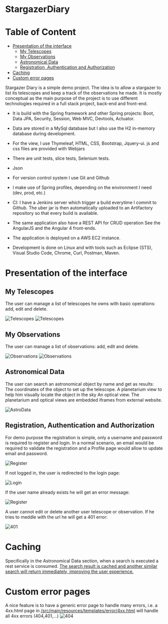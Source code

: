 # StargazerDiary

# Table of Content
* [Presentation of the interface](#presentation-of-the-interface)
  * [My Telescopes](#my-telescopes)
  * [My Observations](#my-observations)
  * [Astronomical Data](#astronomical-data)
  * [Registration, Authentication and Authorization](#registration-authentication-and-authorization)
* [Caching](#caching)
* [Custom error pages](#custom-error-pages)
  
Stargazer Diary is a simple demo project.
The idea is to allow a stargazer to list its telescopes and keep a track of the observations he made.
It is mostly conceptual as the main purpose of the project is to use different technologies required in a full stack project, back-end and front-end.

* It is build with the Spring framework and other Spring projects: Boot, Data JPA, Security, Session, Web MVC, Devtools, Actuator.

* Data are stored in a MySql database but I also use the H2 in-memory database during development.

* For the view, I use Thymeleaf, HTML, CSS, Bootstrap, Jquery-ui. js and css files are provided with Webjars

* There are unit tests, slice tests, Selenium tests.

* Json

* For version control system I use Git and Github

* I make use of Spring profiles, depending on the environment I need (dev, prod, etc.)

* CI: I have a Jenkins server which trigger a build everytime I commit to Github. The uber jar is then automatically uploaded to an Artifactory repository so that every build is available.

* The same application also have a REST API for CRUD operation
  See the AngularJS and the Angular 4 front-ends.

* The application is deployed on a AWS EC2 instance.

* Development is done on Linux and with tools such as Eclipse (STS), Visual Studio Code, Chrome, Curl, Postman, Maven.

# Presentation of the interface
## My Telescopes
The user can manage a list of telescopes he owns with basic operations: add, edit and delete.

![Telescopes](https://raw.githubusercontent.com/gerolvr/StargazerDiary/master/pictures/telescope1.png "Telescopes")
![Telescopes](https://raw.githubusercontent.com/gerolvr/StargazerDiary/master/pictures/telescope2.png "Telescopes")

## My Observations
The user can manage a list of observations: add, edit and delete.

![Observations](https://raw.githubusercontent.com/gerolvr/StargazerDiary/master/pictures/observation1.png "Observations")
![Observations](https://raw.githubusercontent.com/gerolvr/StargazerDiary/master/pictures/observation2.png "Observations")

## Astronomical Data
The user can search an astronomical object by name and get as results:
The coordinates of the object to set up the telescope.
A planetarium view to help him visually locate the object in the sky
An optical view.
The planetarium and optical views are embedded iframes from external website.

![AstroData](https://raw.githubusercontent.com/gerolvr/StargazerDiary/master/pictures/astrodatasearch.png "AstroData")

## Registration, Authentication and Authorization
For demo purpose the registration is simple, only a username and password is required to register and login. In a normal scenario, an email would be required to validate the registration and a Profile page would allow to update email and password.

![Register](https://raw.githubusercontent.com/gerolvr/StargazerDiary/master/pictures/register1.png "Register")

If not logged in, the user is redirected to the login page:

![Login](https://raw.githubusercontent.com/gerolvr/StargazerDiary/master/pictures/login.png "Login")

If the user name already exists he will get an error message:

![Register](https://raw.githubusercontent.com/gerolvr/StargazerDiary/master/pictures/register2.png "Register")

A user cannot edit or delete another user telescope or observation. If he tries to meddle with the
url he will get a 401 error:

![401](https://raw.githubusercontent.com/gerolvr/StargazerDiary/master/pictures/401.png "401")

# Caching

Specifically in the Astronomical Data section, when a search is executed a rest service is consumed. [The search result is cached and another similar search will return immediately, improving the user experience.](https://github.com/gerolvr/StargazerDiary/blob/e8fafd4b3eec7a8ccdb354956a9d7a307e8b6919/src/main/java/com/gerolivo/stargazerdiary/services/AstroDataServiceImpl.java#L37 "The search result is cached and another similar search will return immediately, improving the user experience.")

# Custom error pages

A nice feature is to have a generic error page to handle many errors, i.e. a 4xx.html page in   [/src/main/resources/templates/error/4xx.html](http://https://github.com/gerolvr/StargazerDiary/tree/master/src/main/resources/templates/error "/src/main/resources/templates/error/4xx.html") will handle all 4xx errors (404,401,…)
![404](https://raw.githubusercontent.com/gerolvr/StargazerDiary/master/pictures/404.png "404")
